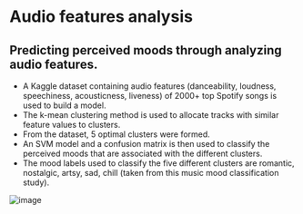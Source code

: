 # Audio features analysis

## Predicting perceived moods through analyzing audio features.

- A Kaggle dataset containing audio features (danceability, loudness, speechiness, acousticness, liveness)  of 2000+ top Spotify songs is used to build a model.
- The k-mean clustering method is used to allocate tracks with similar feature values to clusters.
- From the dataset, 5 optimal clusters were formed.
- An SVM model and a confusion matrix is then used to classify the perceived moods that are associated with the different clusters.
- The mood labels used to classify the five different clusters are romantic, nostalgic, artsy, sad, chill (taken from this music mood classification study).

![image](https://user-images.githubusercontent.com/62847225/122662691-92127880-d1b2-11eb-9552-fc060275bd00.png)
